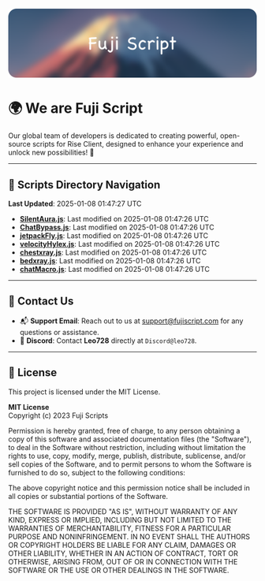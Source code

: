 ![Banner](.github/b.webp)

# 🌍 **We are Fuji Script**

Our global team of developers is dedicated to creating powerful, open-source scripts for Rise Client, designed to enhance your experience and unlock new possibilities! 🌟

---
<!-- SCRIPTS_NAVIGATION_START -->
## 📂 **Scripts Directory Navigation**

**Last Updated**: 2025-01-08 01:47:27 UTC

- **[SilentAura.js](scripts/SilentAura.js)**: Last modified on 2025-01-08 01:47:26 UTC
- **[ChatBypass.js](scripts/ChatBypass.js)**: Last modified on 2025-01-08 01:47:26 UTC
- **[jetpackFly.js](scripts/jetpackFly.js)**: Last modified on 2025-01-08 01:47:26 UTC
- **[velocityHylex.js](scripts/velocityHylex.js)**: Last modified on 2025-01-08 01:47:26 UTC
- **[chestxray.js](scripts/chestxray.js)**: Last modified on 2025-01-08 01:47:26 UTC
- **[bedxray.js](scripts/bedxray.js)**: Last modified on 2025-01-08 01:47:26 UTC
- **[chatMacro.js](scripts/chatMacro.js)**: Last modified on 2025-01-08 01:47:26 UTC

<!-- SCRIPTS_NAVIGATION_END -->

---

## 💬 **Contact Us**  
- 📬 **Support Email**: Reach out to us at [support@fujiscript.com](mailto:support@fujiscript.com) for any questions or assistance.  
- 💬 **Discord**: Contact **Leo728** directly at `Discord@leo728`.

---

## 📜 **License**

This project is licensed under the MIT License.  

**MIT License**  
Copyright (c) 2023 Fuji Scripts  

Permission is hereby granted, free of charge, to any person obtaining a copy of this software and associated documentation files (the "Software"), to deal in the Software without restriction, including without limitation the rights to use, copy, modify, merge, publish, distribute, sublicense, and/or sell copies of the Software, and to permit persons to whom the Software is furnished to do so, subject to the following conditions:  

The above copyright notice and this permission notice shall be included in all copies or substantial portions of the Software.  

THE SOFTWARE IS PROVIDED "AS IS", WITHOUT WARRANTY OF ANY KIND, EXPRESS OR IMPLIED, INCLUDING BUT NOT LIMITED TO THE WARRANTIES OF MERCHANTABILITY, FITNESS FOR A PARTICULAR PURPOSE AND NONINFRINGEMENT. IN NO EVENT SHALL THE AUTHORS OR COPYRIGHT HOLDERS BE LIABLE FOR ANY CLAIM, DAMAGES OR OTHER LIABILITY, WHETHER IN AN ACTION OF CONTRACT, TORT OR OTHERWISE, ARISING FROM, OUT OF OR IN CONNECTION WITH THE SOFTWARE OR THE USE OR OTHER DEALINGS IN THE SOFTWARE.  
